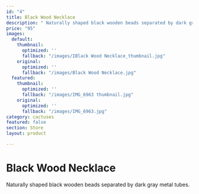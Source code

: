 ```yaml
---
id: "4"
title: Black Wood Necklace
description: " Naturally shaped black wooden beads separated by dark gray metal tubes. "
price: "95"
images:
  default:
    thumbnail:
      optimized: ''
      fallback: "/images/IBlack Wood Necklace_thumbnail.jpg"
    original:
      optimized: ''
      fallback: "/images/Black Wood Necklace.jpg"
  featured:
    thumbnail:
      optimized: ''
      fallback: "/images/IMG_6963 thumbnail.jpg"
    original:
      optimized: ''
      fallback: "/images/IMG_6963.jpg"
category: cactuses
featured: false
section: Store
layout: product

---
```

# Black Wood Necklace

Naturally shaped black wooden beads separated by dark gray metal tubes.